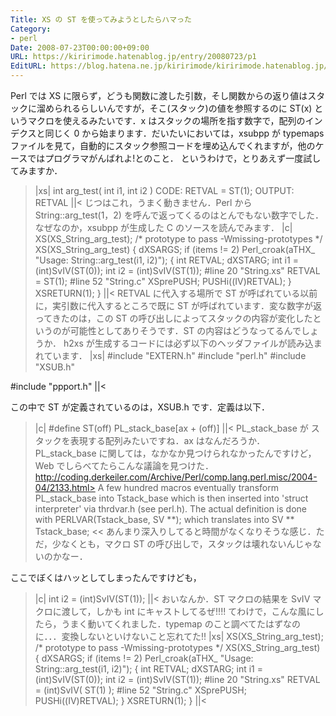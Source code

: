 ```yaml
---
Title: XS の ST を使ってみようとしたらハマった
Category:
- perl
Date: 2008-07-23T00:00:00+09:00
URL: https://kiririmode.hatenablog.jp/entry/20080723/p1
EditURL: https://blog.hatena.ne.jp/kiririmode/kiririmode.hatenablog.jp/atom/entry/8454420450078214571
---
```



Perl では XS に限らず，どうも関数に渡した引数，そし関数からの返り値はスタックに溜められるらしいんですが，そこ(スタック)の値を参照するのに ST(x) というマクロを使えるみたいです．x はスタックの場所を指す数字で，配列のインデクスと同じく 0 から始まります．だいたいにおいては，xsubpp が typemaps ファイルを見て，自動的にスタック参照コードを埋め込んでくれますが，他のケースではプログラマがんばれよ!とのこと．
というわけで，とりあえず一度試してみますか．

>|xs|
int
arg_test( int i1, int i2 )
    CODE:
        RETVAL = ST(1);
    OUTPUT:
        RETVAL
||<
じつはこれ，うまく動きません．Perl から String::arg_test(1，2) を呼んで返ってくるのはとんでもない数字でした．なぜなのか，xsubpp が生成した C のソースを読んでみます．
>|c|
XS(XS_String_arg_test); /* prototype to pass -Wmissing-prototypes */
XS(XS_String_arg_test)
{
    dXSARGS;
    if (items != 2)
        Perl_croak(aTHX_ "Usage: String::arg_test(i1, i2)");
    {
        int     RETVAL;
        dXSTARG;
        int     i1 = (int)SvIV(ST(0));
        int     i2 = (int)SvIV(ST(1));
#line 20 "String.xs"
        RETVAL = ST(1);
#line 52 "String.c"
        XSprePUSH; PUSHi((IV)RETVAL);
    }
    XSRETURN(1);
}
||<
RETVAL に代入する場所で ST が呼ばれている以前に，実引数に代入するところで既に ST が呼ばれています．変な数字が返ってきたのは，この ST の呼び出しによってスタックの内容が変化したというのが可能性としてありそうです．ST の内容はどうなってるんでしょうか．
h2xs が生成するコードには必ず以下のヘッダファイルが読み込まれています．
>|xs|
#include "EXTERN.h"
#include "perl.h"
#include "XSUB.h"

#include "ppport.h"
||<

この中で ST が定義されているのは，XSUB.h です．定義は以下．
>|c|
#define ST(off) PL_stack_base[ax + (off)]
||<
PL_stack_base が スタックを表現する配列みたいですね．ax はなんだろうか．PL_stack_base に関しては，なかなか見つけられなかったんですけど，Web でしらべてたらこんな議論を見つけた．
>http://coding.derkeiler.com/Archive/Perl/comp.lang.perl.misc/2004-04/2133.html>
A few hundred macros eventually transform PL_stack_base into Tstack_base which is then inserted into 'struct interpreter' via thrdvar.h (see perl.h). The actual definition is done with
    PERLVAR(Tstack_base, SV **);
which translates into
    SV ** Tstack_base;
<<
あんまり深入りしてると時間がなくなりそうな感じ．ただ，少なくとも，マクロ ST の呼び出しで，スタックは壊れないんじゃないのかなー．

ここでぼくはハッとしてしまったんですけども，
>|c|
        int     i2 = (int)SvIV(ST(1));
||<
おいなんか．ST マクロの結果を SvIV マクロに渡して，しかも int にキャストしてるぜ!!!!
てわけで，こんな風にしたら，うまく動いてくれました．typemap のこと調べてたはずなのに．．．変換しないといけないこと忘れてた!!
>|xs|
XS(XS_String_arg_test); /* prototype to pass -Wmissing-prototypes */
XS(XS_String_arg_test)
{
    dXSARGS;
    if (items != 2)
        Perl_croak(aTHX_ "Usage: String::arg_test(i1, i2)");
    {
        int     RETVAL;
        dXSTARG;
        int     i1 = (int)SvIV(ST(0));
        int     i2 = (int)SvIV(ST(1));
#line 20 "String.xs"
        RETVAL = (int)SvIV( ST(1) );
#line 52 "String.c"
        XSprePUSH; PUSHi((IV)RETVAL);
    }
    XSRETURN(1);
}
||<
